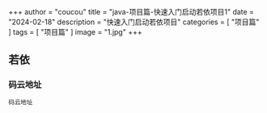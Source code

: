 +++
author = "coucou"
title = "java-项目篇-快速入门启动若依项目1"
date = "2024-02-18"
description = "快速入门启动若依项目"
categories = [
    "项目篇"
]
tags = [
    "项目篇"
]
image = "1.jpg"
+++

## 若依

### 码云地址

```java
码云地址










```
